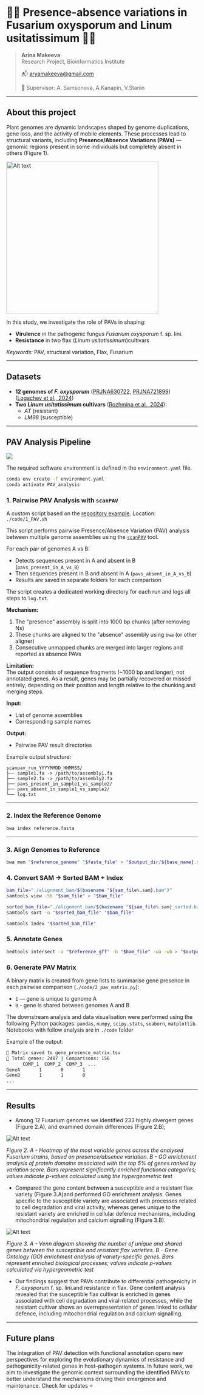 # 🌿🧬 Presence-absence variations in Fusarium oxysporum and Linum usitatissimum 🧬🌿

> **Arina Makeeva**  
> Research Project, Bioinformatics Institute
>
> 📬 aryamakeeva@gmail.com
> 
> 🧪 Supervisor: A. Samsonova, A.Kanapin, V.Stanin

---

## About this project

Plant genomes are dynamic landscapes shaped by genome duplications, gene loss, and the activity of mobile elements. These processes lead to structural variants, including **Presence/Absence Variations (PAVs)** — genomic regions present in some individuals but completely absent in others (Figure 1).

<img src="./imgs/Figure1.png" alt="Alt text" width="400"/>

In this study, we investigate the role of PAVs in shaping:

- **Virulence** in the pathogenic fungus *Fusarium oxysporum* f. sp. lini.  
- **Resistance** in two flax (*Linum usitatissimum*)cultivars

*Keywords:* PAV, structural variation, Flax, Fusarium

---

## Datasets

- **12 genomes of *F. oxysporum*** ([PRJNA630722](https://www.ncbi.nlm.nih.gov/bioproject/?term=PRJNA630722), [PRJNA721899](https://www.ncbi.nlm.nih.gov/bioproject/?term=PRJNA721899)) ([Logachev et al., 2024](https://www.frontiersin.org/journals/plant-science/articles/10.3389/fpls.2024.1383914/full))
- **Two *Linum usitatissimum* cultivars** ([Rozhmina et al., 2024](https://link.springer.com/article/10.1134/S0006350924700076)):  
  - *AT* (resistant)  
  - *LM98* (susceptible) 

---

## PAV Analysis Pipeline 

![](./imgs/Figure2.png)

The required software environment is defined in the `environment.yaml` file.

```bash
conda env create -f environment.yaml
conda activate PAV_analysis
```

### 1. Pairwise PAV Analysis with `scanPAV`

A custom script based on the [repository example](https://github.com/wtsi-hpag/scanPAV). 
Location: `./code/1_PAV.sh`

This script performs pairwise Presence/Absence Variation (PAV) analysis between multiple genome assemblies using the [`scanPAV`](https://github.com/baoxingsong/scanPAV) tool.

For each pair of genomes A vs B:
- Detects sequences present in A and absent in B (`pavs_present_in_A_vs_B`)
- Then sequences present in B and absent in A (`pavs_absent_in_A_vs_B`)
- Results are saved in separate folders for each comparison

The script creates a dedicated working directory for each run and logs all steps to `log.txt`.

**Mechanism:**
1. The "presence" assembly is split into 1000 bp chunks (after removing Ns)  
2. These chunks are aligned to the "absence" assembly using `bwa` (or other aligner)  
3. Consecutive unmapped chunks are merged into larger regions and reported as absence PAVs

**Limitation:**  
The output consists of sequence fragments (~1000 bp and longer), not annotated genes. As a result, genes may be partially recovered or missed entirely, depending on their position and length relative to the chunking and merging steps.

**Input:**  
- List of genome assemblies  
- Corresponding sample names

**Output:**  
- Pairwise PAV result directories

Example output structure:

```
scanpav_run_YYYYMMDD_HHMMSS/
├── sample1.fa -> /path/to/assembly1.fa
├── sample2.fa -> /path/to/assembly2.fa
├── pavs_present_in_sample1_vs_sample2/
├── pavs_absent_in_sample1_vs_sample2/
└── log.txt
```

---

### 2. Index the Reference Genome

```bash
bwa index reference.fasta
```

---

### 3. Align Genomes to Reference

```bash
bwa mem "$reference_genome" "$fasta_file" > "$output_dir/${base_name}.sam"
```

### 4. Convert SAM → Sorted BAM + Index

```bash
bam_file="./alignment_bam/$(basename "${sam_file%.sam}.bam")"
samtools view -Sb "$sam_file" > "$bam_file"

sorted_bam_file="./alignment_bam/$(basename "${sam_file%.sam}_sorted.bam")"
samtools sort -o "$sorted_bam_file" "$bam_file"

samtools index "$sorted_bam_file"
```
### 5. Annotate Genes

```bash
bedtools intersect -a "$reference_gff" -b "$bam_file" -wa -wb > "$output_dir/${base_name}_annotated_genes.txt"
```

### 6. Generate PAV Matrix

A binary matrix is created from gene lists to summarise gene presence in each pairwise comparison (`./code/2_pav_matrix.py`):

- `1` — gene is unique to genome A
- `0` - gene is shared between genomes A and B

The downstream analysis and data visualisation were performed using the following Python packages: `pandas`, `numpy`, `scipy.stats`, `seaborn`, `matplotlib`. Notebooks with follow analysis are in `./code` folder

Example of the output:

```bash
🧬 Matrix saved to gene_presence_matrix.tsv
🔢 Total genes: 2487 | Comparisons: 156
      COMP_1  COMP_2  COMP_3  ...
GeneA       1       0       1
GeneB       1       1       0
...
```
---

## Results

- Among 12 Fusarium genomes we identified 233 highly divergent genes (Figure 2.A), and examined domain differences (Figure 2.B);

![Alt text](./imgs/Figure4.png)

*Figure 2. A - Heatmap of the most variable genes across the analysed Fusarium strains, based on presence/absence variation. B - GO enrichment analysis of protein domains associated with the top 5% of genes ranked by variation score. Bars represent significantly enriched functional categories; values indicate p-values calculated using the hypergeometric test*

- Compared the gene content between a susceptible and a resistant flax variety (Figure 3.A)and performed GO enrichment analysis. Genes specific to the susceptible variety are associated with processes related to cell degradation and viral activity, whereas genes unique to the resistant variety are enriched in cellular defence mechanisms, including mitochondrial regulation and calcium signalling (Figure 3.B).

![Alt text](./imgs/Figure3.png)

*Figure 3. A - Venn diagram showing the number of unique and shared genes between the susceptible and resistant flax varieties. B - Gene Ontology (GO) enrichment analysis of variety-specific genes. Bars represent enriched biological processes; values indicate p-values calculated via hypergeometric test*

- Our findings suggest that PAVs contribute to differential pathogenicity in *F. oxysporum* f. sp. lini.and resistance in flax. Gene content analysis revealed that the susceptible flax cultivar is enriched in genes associated with cell degradation and viral-related processes, while the resistant cultivar shows an overrepresentation of genes linked to cellular defence, including mitochondrial regulation and calcium signalling. 

---

## Future plans

The integration of PAV detection with functional annotation opens new perspectives for exploring the evolutionary dynamics of resistance and pathogenicity-related genes in host–pathogen systems. In future work, we aim to investigate the genomic context surrounding the identified PAVs to better understand the mechanisms driving their emergence and maintenance. Check for updates ⭐️







